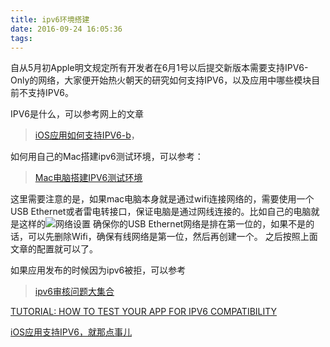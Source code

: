 ```yaml
---
title: ipv6环境搭建
date: 2016-09-24 16:05:36
tags:
---
```

自从5月初Apple明文规定所有开发者在6月1号以后提交新版本需要支持IPV6-Only的网络，大家便开始热火朝天的研究如何支持IPV6，以及应用中哪些模块目前不支持IPV6。

IPV6是什么，可以参考网上的文章
> [iOS应用如何支持IPV6-b](http://www.cnblogs.com/isItOk/p/5621530.html)，

如何用自己的Mac搭建ipv6测试环境，可以参考：
> [Mac电脑搭建IPV6测试环境](http://jingyan.baidu.com/article/e75057f2f33cffebc91a89a3.html)

<!--more-->


这里需要注意的是，如果mac电脑本身就是通过wifi连接网络的，需要使用一个USB Ethernet或者雷电转接口，保证电脑是通过网线连接的。比如自己的电脑就是这样的![网络设置](http://o981ibvmi.bkt.clouddn.com/QQ20160924-0@2x.png)
确保你的USB Ethernet网络是排在第一位的，如果不是的话，可以先删除Wifi，确保有线网络是第一位，然后再创建一个。
之后按照上面文章的配置就可以了。

如果应用发布的时候因为ipv6被拒，可以参考

> [ipv6审核问题大集合](https://github.com/wg689/Solve-App-Store-Review-Problem)

[TUTORIAL: HOW TO TEST YOUR APP FOR IPV6 COMPATIBILITY](http://www.brianjcoleman.com/tutorial-how-to-test-your-app-for-ipv6-compatibility/)

[iOS应用支持IPV6，就那点事儿](http://www.jianshu.com/p/a6bab07c4062)
